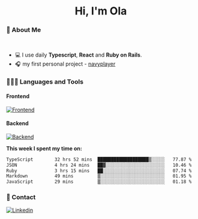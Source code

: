 <h1 align="center">Hi, I'm Ola</h1>

### 💅 About Me

<br/>

- 💻 I use daily **Typescript**, **React** and **Ruby on Rails**.
- 🎧 my first personal project - [navyplayer](https://navyplayer.netlify.app/)

### 👩🏻‍💻 Languages and Tools

#### Frontend

[![Frontend](https://skillicons.dev/icons?i=react,nextjs,ts,js,html,css,scss,tailwind)](https://skillicons.dev)

#### Backend
[![Backend](https://skillicons.dev/icons?i=nodejs,express,nestjs,rails,graphql)](https://skillicons.dev)

**This week I spent my time on:**

<!--START_SECTION:waka-->

```txt
TypeScript        32 hrs 52 mins  ███████████████████▒░░░░░   77.87 %
JSON              4 hrs 24 mins   ██▓░░░░░░░░░░░░░░░░░░░░░░   10.46 %
Ruby              3 hrs 15 mins   ██░░░░░░░░░░░░░░░░░░░░░░░   07.74 %
Markdown          49 mins         ▒░░░░░░░░░░░░░░░░░░░░░░░░   01.95 %
JavaScript        29 mins         ▒░░░░░░░░░░░░░░░░░░░░░░░░   01.18 %
```

<!--END_SECTION:waka-->

### 📨 Contact
  
[![Linkedin](https://skillicons.dev/icons?i=linkedin)](https://linkedin.com/in/aleksandra-kamińska)
